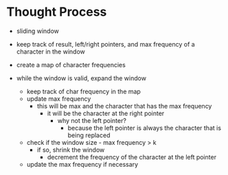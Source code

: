 # Thought Process

- sliding window
- keep track of result, left/right pointers, and max frequency of a character in the window
- create a map of character frequencies

- while the window is valid, expand the window
  - keep track of char frequency in the map
  - update max frequency
    - this will be max and the character that has the max frequency
      - it will be the character at the right pointer
        - why not the left pointer?
          - because the left pointer is always the character that is being replaced
  - check if the window size - max frequency > k
    - if so, shrink the window
      - decrement the frequency of the character at the left pointer
  - update the max frequency if necessary
